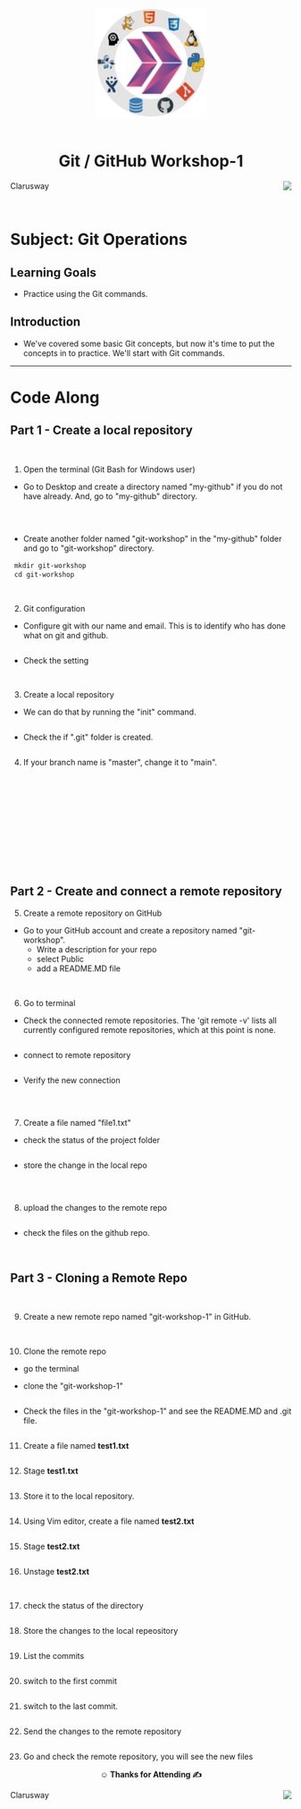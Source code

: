 
<center><img src="https://github.com/aaron-clarusway/fullstack/blob/master/itf-logo.png?raw=true"  alt="alt text" width="200"/></center>
<br>

<center><h1> Git / GitHub Workshop-1</h1></center>
<p>Clarusway<img align="right"
  src="https://secure.meetupstatic.com/photos/event/3/1/b/9/600_488352729.jpeg"  width="15px"></p>
<br>


# Subject: Git Operations

## Learning Goals

* Practice using the Git commands.

## Introduction

- We've covered some basic  Git concepts, but now it's time to put the
concepts in to practice. We'll start with Git commands.


<hr>

# Code Along



## Part 1 - Create a local repository

<br>

1.  Open the terminal (Git Bash for Windows user) 

 - Go to Desktop and create a directory named "my-github" if you do not have already. And, go to "my-github" directory.

```

```
<br> 

- Create another folder named "git-workshop" in the "my-github" folder and go to "git-workshop" directory.
```
 mkdir git-workshop
 cd git-workshop
```

<br> 

2. Git configuration

-  Configure git with our name and email. This is to identify who has done what on git and github.

```

```
   -  Check the setting

```
 
```

3.  Create a local repository

-  We can do that by running the "init" command.
```

```


- Check the if ".git" folder is created.

```

```

4. If your branch name is "master", change it to "main".

```

```

<br><br><br><br><br><br><br><br><br>


## Part 2 - Create and connect a remote repository

5.  Create a remote repository on GitHub

- Go to your GitHub account and create a repository named "git-workshop".
   - Write a description for your repo
   - select Public
   - add a README.MD file

<br>

6. Go to terminal 


- Check the connected remote repositories. The 'git remote -v' lists all currently configured remote repositories, which at this point is none.

```

```

- connect to remote repository

```

```
- Verify the new connection


```

```


<br>

7. Create a file named "file1.txt"

- check the status of the project folder

```

```

-  store the change in the local repo

```

```


<br>

8.  upload the changes to the remote repo
```

```
-  check the files on the github repo. 


<br>


## Part 3 - Cloning a Remote Repo
<br>

9. Create a new remote repo named "git-workshop-1" in GitHub.
<br>

10.   Clone the remote repo

- go the terminal

- clone the "git-workshop-1"

```

```

- Check the files in the "git-workshop-1" and see the README.MD and .git file.

```

```

11. Create a file named **test1.txt**

```

```

12. Stage **test1.txt**

```

```

13. Store it to the local repository.

```

```

14. Using Vim editor, create a file named **test2.txt** 

```

```
15. Stage **test2.txt**

```

```

16. Unstage **test2.txt**

```


```
17. check the status of the directory

```

```
18. Store the changes to the local repeository


```

```

19. List the commits

```

```
20. switch to the first commit

```

```
21. switch to the last commit.

```

```


22. Send the changes to the remote repository

```

```

23. Go and check the remote repository, you will see the new files


**<p align="center">&#9786; Thanks for Attending &#9997;</p>**

<p>Clarusway<img align="right"
  src="https://secure.meetupstatic.com/photos/event/3/1/b/9/600_488352729.jpeg"  width="15px"></p>